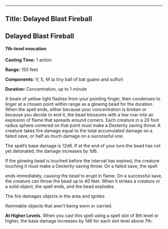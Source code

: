 -------------------------
Title: Delayed Blast Fireball
-------------------------

## Delayed Blast Fireball

#### 7th-level evocation


**Casting Time:** 1 action

**Range:** 150 feet

**Components:** V, S, M (a tiny ball of bat guano and
sulfur)

**Duration:** Concentration, up to 1 minute


A beam of yellow light flashes from your pointing finger, then condenses
to linger at a chosen point within range as a glowing bead for the
duration. When the spell ends, either because your concentration is
broken or because you decide to end it, the bead blossoms with a low
roar into an explosion of flame that spreads around corners. Each
creature in a 20 foot radius sphere centered on that point must
make a Dexterity saving throw. A creature takes fire damage equal to the
total accumulated damage on a failed save, or half as much damage on a
successful one.

The spell’s base damage is 12d6. If at the end of your turn the bead has
not yet detonated, the damage increases by 1d6.

If the glowing bead is touched before the interval has expired, the
creature touching it must make a Dexterity saving throw. On a failed
save, the spell

ends immediately, causing the bead to erupt in flame. On a successful
save, the creature can throw the bead up to 40 feet. When it strikes a
creature or a solid object, the spell ends, and the bead explodes.

The fire damages objects in the area and ignites

flammable objects that aren’t being worn or carried.

**At Higher Levels.** When you cast this spell using a spell
slot of 8th level or higher, the base damage increases by 1d6 for each
slot level above 7th.


